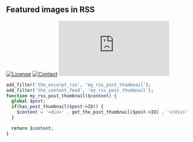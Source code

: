 ## Featured images in RSS
[![License](https://img.shields.io/github/license/dedewiweka/snippets?color=brightgreen)](https://github.com/dedewiweka/snippets/blob/main/LICENSE) [![Contact](https://img.shields.io/badge/contact-Dede%20Wiweka-orange)](https://dede.wiweka.com/development) ![File size](https://img.shields.io/github/size/dedewiweka/snippets/RSS/featured-images-in-rss.md) 
```php
add_filter('the_excerpt_rss', 'my_rss_post_thumbnail');
add_filter('the_content_feed', 'my_rss_post_thumbnail');
function my_rss_post_thumbnail($content) {
  global $post;
  if(has_post_thumbnail($post->ID)) {
    $content = '<div>' . get_the_post_thumbnail($post->ID) . '</div>' . get_the_content();
  }

  return $content;
}
```